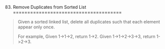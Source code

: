 83. Remove Duplicates from Sorted List
======================================

> Given a sorted linked list, delete all duplicates such that each element appear only once.
>
> For example,
> Given 1->1->2, return 1->2.
> Given 1->1->2->3->3, return 1->2->3.

